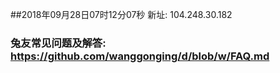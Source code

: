 ##2018年09月28日07时12分07秒 新址: 104.248.30.182
### 兔友常见问题及解答: https://github.com/wanggonging/d/blob/w/FAQ.md
